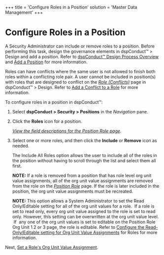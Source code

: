 +++
title = 'Configure Roles in a Position'
solution = 'Master Data Management'
+++

# Configure Roles in a Position

A Security Administrator can include or remove roles to a position.
Before performing this task, design the governance elements in
dspConduct™ \> Design and add a position. Refer to [dspConduct™ Design
Process Overview](dspConduct_Design_Process_Overview.htm) and [Add a
Position](Add_Position.htm) for more information.

Roles can have conflicts where the same user is not allowed to finish
both roles within a conflicting role pair. A user cannot be included in
position(s) with roles that are designed to conflict on the
[<span style="font-style: italic;">Role
(Conflicts)</span>](../Page_Desc/Role_Conflicts.htm) page in dspConduct™
\> Design. Refer to [Add a Conflict to a
Role](Add_a_Conflict_to_a_Role.htm) for more information.

To configure roles in a position in dspConduct™:

1.  Select <span style="font-weight: bold;">dspConduct \>
    </span>**Security \> Positions** in the *Navigation* pane.

2.  Click the **Roles** icon for a position.
    
    *[View the field descriptions for the Position Role
    page](../Page_Desc/Position_Role.htm).*

3.  Select one or more roles, and then click the **Include** or
    **Remove** icon as needed.
    
    The Include All Roles option allows the user to include all of the
    roles in the position without having to scroll through the list and
    select them all first.
    
    <span style="font-weight: bold;">NOTE:</span> If a role is removed
    from a position that has role level org unit value assignments, all
    of the org unit value assignments are removed from the role on the
    <span style="font-style: italic;">[Position
    Role](../Page_Desc/Position_Role.htm)</span> page. If the role is
    later included in the position, the org unit value assignments must
    be recreated.
    
    <span style="font-weight: bold;">NOTE:</span> This option allows a
    System Administrator to set the Read Only/Editable setting for all
    of the org unit values for a role.  If a role is set to read only,
    every org unit value assigned to the role is set to read only.
    However, this setting can be overwritten at the org unit value
    level.  If  any one of the org unit values is set to editable on the
    Position Role Org Unit 1 2 or 3 page, the role is editable. Refer to
    [Configure the Read-Only/Editable setting for Org Unit Value
    Assignments](Set_a_Roles_Org_Unit_Value_Assignments.htm#Configure_the_Read_Only_Editable_setting_for_Org_Unit_Value_Assignments_for_Roles)
    for Roles for more information.

Next, [Set a Role's Org Unit Value
Assignment](Set_a_Roles_Org_Unit_Value_Assignments.htm#Configure_Org_Unit_Value_Assignments_at_the_Position_Level).
